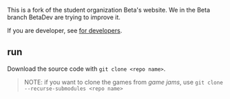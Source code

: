 This is a fork of the student organization Beta's website. We in the Beta branch BetaDev are trying to improve it.

If you are developer, see [for developers](for-developers.md).

## run
Download the source code with `git clone <repo name>`.

> NOTE: if you want to clone the games from *game jams*, use `git clone --recurse-submodules <repo name>`
